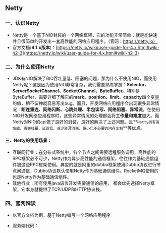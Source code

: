 ## Netty

### 一、认识Netty

* Netty是一个基于NIO封装的一个网络框架，它的功能非常简单：就是能快速并且很简单的开发出一套高性能的网络应用程序。（官网：https://netty.io）
* 官方文档(**4.1.x版本**)：[https://netty.io/wiki/user-guide-for-4.x.html#wiki-h2-3](https://netty.io/wiki/user-guide-for-4.x.html#wiki-h2-3)

### 二、为什么使用Netty

* JDK有NIO解决了BIO吞吐量低、阻塞的问题，那为什么不使用NIO，而使用Netty呢？这是因为使用NIO非常复杂，我们需要熟练掌握：**Selector、ServerSocketChannel、SocketChannel、ByteBuffer**。特别是ByteBuffer，需要详细了解它的**mark、position、limit、capacity**四个变量的值，稍不留神就容易写出bug。而且，开发网络应用程序会出现很多异常情况：**断连重连、网络闪断、心跳处理、半包读写、网络阻塞、异常流**。在使用NIO开发网络应用程序时，这些异常情况的处理都会将**工作量和难度**加大。而Netty对NIO的api做了良好的封装，良好的解决了上述问题。且**`Netty拥有高性能、高吞吐量、延迟低、减少资源消耗、最小化不必要的内存复制`**等优点。

#### 三、Netty的使用场景：

* 互联网行业：在分布式系统中，各个节点之间需要远程服务调用，高性能的RPC框架必不可少，Netty作为异步高性能的通信框架，往往作为基础通信组件被这些RPC框架使用。典型的就是阿里的dubbo框架使用Dubbo协议进行节点间通信，Dubbo协议默认使用Netty作为基础通信组件。RocketMQ使用的也是Netty作为基础通信组件。
* 其他行业：所有使用java语言开发需要通信的应用， 都会优先选择Netty框架，它本身就提供了TCP/UDP和HTTP协议栈。

### 四、官网拜读

* 以官方文档为例，基于Netty编写一个网络应用程序

* 服务端代码：

  ```java
  
  ```

  